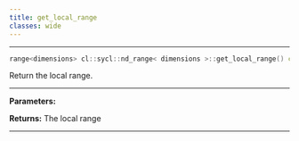 ```yaml
---
title: get_local_range
classes: wide
---
```



---

```cpp
range<dimensions> cl::sycl::nd_range< dimensions >::get_local_range() const
```


Return the local range. 


---
**Parameters:**

**Returns:** The local range 

---
